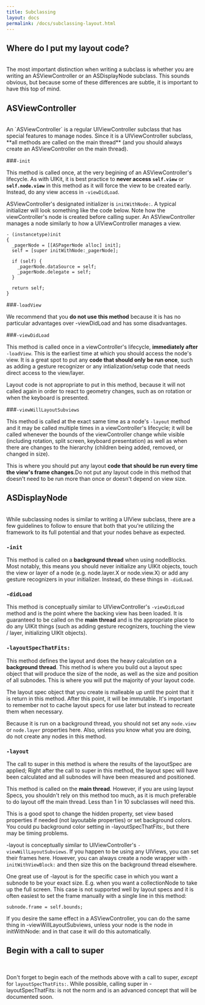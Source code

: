 ```yaml
---
title: Subclassing
layout: docs
permalink: /docs/subclassing-layout.html
---
```


## Where do I put my layout code?
<br>
The most important distinction when writing a subclass is whether you are writing an ASViewController or an ASDisplayNode subclass. This sounds obvious, but because some of these differences are subtle, it is important to have this top of mind. 

## ASViewController
<br>
An `ASViewController` is a regular UIViewController subclass that has special features to manage nodes. Since it is a UIViewController subclass, **all methods are called on the main thread** (and you should always create an ASViewController on the main thread). 

###`-init` 

This method is called once, at the very begining of an ASViewController's lifecycle. As with UIKit, it is best practice to **never access `self.view`** or **`self.node.view`** in this method as it will force the view to be created early. Instead, do any view access in `-viewDidLoad`. 

ASViewController's designated initializer is `initWithNode:`. A typical initializer will look something like the code below. Note how the viewController's node is created before calling super. An ASViewController manages a node similarly to how a UIViewController manages a view. 

``` 
- (instancetype)init
{
  _pagerNode = [[ASPagerNode alloc] init];
  self = [super initWithNode:_pagerNode];
  
  if (self) {
    _pagerNode.dataSource = self;
    _pagerNode.delegate = self;
  }
  
  return self;
}
```
       
###`-loadView`

We recommend that you **do not use this method** because it is has no particular advantages over -viewDidLoad and has some disadvantages.

###`-viewDidLoad`  

This method is called once in a viewController's lifecycle, **immediately after** `-loadView`. This is the earliest time at which you should access the node's view. It is a great spot to put any **code that should only be run once**, such as adding a gesture recognizer or any intialization/setup code that needs direct access to the view/layer. 

Layout code is not appropriate to put in this method, because it will not called again in order to react to geometry changes, such as on rotation or when the keyboard is presented. 

###`-viewWillLayoutSubviews`  

This method is called at the exact same time as a node's `-layout` method and it may be called multiple times in a viewController's lifecycle; it will be called whenever the bounds of the viewController change while visible (including rotation, split screen, keyboard presentation) as well as when there are changes to the hierarchy (children being added, removed, or changed in size). 

This is where you should put any layout **code that should be run every time the view's frame changes**.Do not put any layout code in this method that doesn't need to be run more than once or doesn't depend on view size.

## ASDisplayNode
<br>
While subclassing nodes is similar to writing a UIView subclass, there are a few guidelines to follow to ensure that both that you're utilizing the framework to its full potential and that your nodes behave as expected.

### `-init`

This method is called on a **background thread** when using nodeBlocks. Most notably, this means you should never initialize any UIKit objects, touch the view or layer of a node (e.g. node.layer.X or node.view.X) or add any gesture recognizers in your initializer. Instead, do these things in `-didLoad`.

### `-didLoad`

This method is conceptually similar to UIViewController's `-viewDidLoad` method and is the point where the backing view has been loaded.  It is guaranteed to be called on the **main thread** and is the appropriate place to do any UIKit things (such as adding gesture recognizers, touching the view / layer, initializing UIKIt objects). 

### `-layoutSpecThatFits:`

This method defines the layout and does the heavy calculation on a **background thread**. This method is where you build out a layout spec object that will produce the size of the node, as well as the size and position of all subnodes.  This is where you will put the majority of your layout code. 

The layout spec object that you create is malleable up until the point that it is return in this method.  After this point, it will be immutable.  It's important to remember not to cache layout specs for use later but instead to recreate them when necessary.

Because it is run on a background thread, you should not set any `node.view` or `node.layer` properties here. Also, unless you know what you are doing, do not create any nodes in this method. 
    

### `-layout`  

The call to super in this method is where the results of the layoutSpec are applied; Right after the call to super in this method, the layout spec will have been calculated and all subnodes will have been measured and positioned. 

This method is called on the **main thread**. However, if you are using layout Specs, you shouldn't rely on this method too much, as it is much preferable to do layout off the main thread. Less than 1 in 10 subclasses will need this.

This is a good spot to change the hidden property, set view based properties if needed (not layoutable properties) or set background colors. You could pu background color setting in -layoutSpecThatFits:, but there may be timing problems. 

-layout is conceptually similar to UIViewController's `-viewWillLayoutSubviews`. If you happen to be using any UIViews, you can set their frames here. However, you can always create a node wrapper with `-initWithViewBlock:` and then size this on the background thread elsewhere. 

One great use of -layout is for the specific case in which you want a subnode to be your exact size. E.g. when you want a collectionNode to take up the full screen. This case is not supported well by layout specs and it is often easiest to set the frame manually with a single line in this method:

```
subnode.frame = self.bounds;
```

If you desire the same effect in a ASViewController, you can do the same thing in -viewWillLayoutSubviews, unless your node is the node in initWithNode: and in that case it will do this automatically.
          
## Begin with a call to super
<br>
            
Don't forget to begin each of the methods above with a call to super, _except_ for `layoutSpecThatFits:`. While  possible, calling super in -layoutSpecThatFits: is not the norm and is an advanced concept that will be documented soon. 

